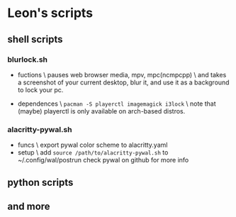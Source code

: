 # Leon's scripts

## shell scripts

### **blurlock.sh**
+ fuctions \\
pauses web browser media, mpv, mpc(ncmpcpp) \\
and takes a screenshot of your current desktop, blur it, and use it as a background to lock your pc.

+ dependences \\
`pacman -S playerctl imagemagick i3lock` \\
note that (maybe) playerctl is only available on arch-based distros.

### **alacritty-pywal.sh**
+ funcs \\
    export pywal color scheme to alacritty.yaml
+ setup \\
    add `source /path/to/alacritty-pywal.sh` to ~/.config/wal/postrun 
    check pywal on github for more info 

## python scripts


## and more

